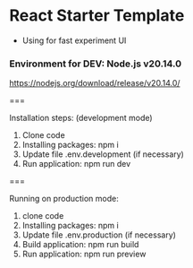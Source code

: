 # React Starter Template

- Using for fast experiment UI

### Environment for DEV: Node.js v20.14.0

https://nodejs.org/download/release/v20.14.0/

===

Installation steps: (development mode)

1. Clone code
2. Installing packages: npm i
3. Update file .env.development (if necessary)
4. Run application: npm run dev

===

Running on production mode:

1. clone code
2. Installing packages: npm i
3. Update file .env.production (if necessary)
4. Build application: npm run build
5. Run application: npm run preview
